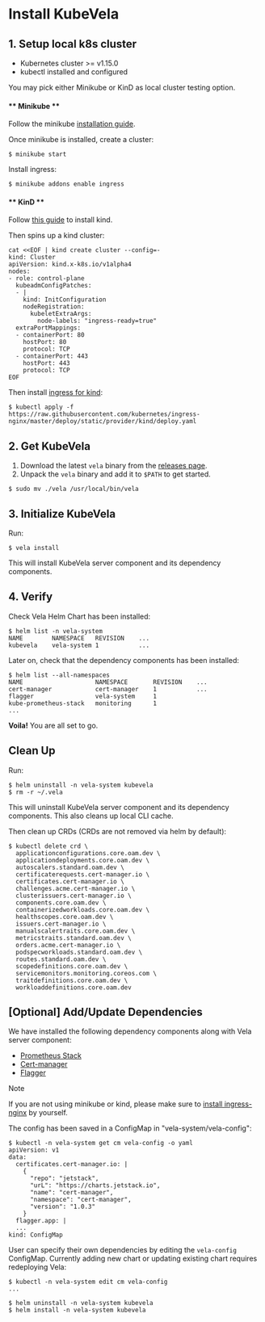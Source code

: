 # Install KubeVela

## 1. Setup local k8s cluster

- Kubernetes cluster >= v1.15.0
- kubectl installed and configured

You may pick either Minikube or KinD as local cluster testing option.

<!-- tabs:start -->

#### ** Minikube **

Follow the minikube [installation guide](https://minikube.sigs.k8s.io/docs/start/).

Once minikube is installed, create a cluster:

```console
$ minikube start
```

Install ingress:

```console
$ minikube addons enable ingress
```

#### ** KinD **

Follow [this guide](https://kind.sigs.k8s.io/docs/user/quick-start/#installation) to install kind.

Then spins up a kind cluster:

```console
cat <<EOF | kind create cluster --config=-
kind: Cluster
apiVersion: kind.x-k8s.io/v1alpha4
nodes:
- role: control-plane
  kubeadmConfigPatches:
  - |
    kind: InitConfiguration
    nodeRegistration:
      kubeletExtraArgs:
        node-labels: "ingress-ready=true"
  extraPortMappings:
  - containerPort: 80
    hostPort: 80
    protocol: TCP
  - containerPort: 443
    hostPort: 443
    protocol: TCP
EOF
```

Then install [ingress for kind](https://kind.sigs.k8s.io/docs/user/ingress/#ingress-nginx):
```console
$ kubectl apply -f https://raw.githubusercontent.com/kubernetes/ingress-nginx/master/deploy/static/provider/kind/deploy.yaml
```

<!-- tabs:end -->

## 2. Get KubeVela

1. Download the latest `vela` binary from the [releases page](https://github.com/oam-dev/kubevela/releases).
2. Unpack the `vela` binary and add it to `$PATH` to get started.

```console
$ sudo mv ./vela /usr/local/bin/vela
```

## 3. Initialize KubeVela

Run:

```console
$ vela install
```

This will install KubeVela server component and its dependency components.

## 4. Verify

Check Vela Helm Chart has been installed:
```
$ helm list -n vela-system
NAME    	NAMESPACE  	REVISION	...
kubevela	vela-system	1       	...
```

Later on, check that the dependency components has been installed:
```
$ helm list --all-namespaces
NAME                 	NAMESPACE   	REVISION	...
cert-manager         	cert-manager	1       	...
flagger              	vela-system 	1
kube-prometheus-stack	monitoring  	1
...
```

**Voila!** You are all set to go.

## Clean Up

Run:

```console
$ helm uninstall -n vela-system kubevela
$ rm -r ~/.vela
```

This will uninstall KubeVela server component and its dependency components.
This also cleans up local CLI cache.

Then clean up CRDs (CRDs are not removed via helm by default):

```
$ kubectl delete crd \
  applicationconfigurations.core.oam.dev \
  applicationdeployments.core.oam.dev \
  autoscalers.standard.oam.dev \
  certificaterequests.cert-manager.io \
  certificates.cert-manager.io \
  challenges.acme.cert-manager.io \
  clusterissuers.cert-manager.io \
  components.core.oam.dev \
  containerizedworkloads.core.oam.dev \
  healthscopes.core.oam.dev \
  issuers.cert-manager.io \
  manualscalertraits.core.oam.dev \
  metricstraits.standard.oam.dev \
  orders.acme.cert-manager.io \
  podspecworkloads.standard.oam.dev \
  routes.standard.oam.dev \
  scopedefinitions.core.oam.dev \
  servicemonitors.monitoring.coreos.com \
  traitdefinitions.core.oam.dev \
  workloaddefinitions.core.oam.dev
```

## [Optional] Add/Update Dependencies

We have installed the following dependency components along with Vela server component:

- [Prometheus Stack](https://github.com/prometheus-community/helm-charts/tree/main/charts/kube-prometheus-stack)
- [Cert-manager](https://cert-manager.io/)
- [Flagger](https://flagger.app/)

> [!NOTE]
> If you are not using minikube or kind, please make sure to [install ingress-nginx](https://kubernetes.github.io/ingress-nginx/deploy/) by yourself.

The config has been saved in a ConfigMap in "vela-system/vela-config":

```
$ kubectl -n vela-system get cm vela-config -o yaml
apiVersion: v1
data:
  certificates.cert-manager.io: |
    {
      "repo": "jetstack",
      "urL": "https://charts.jetstack.io",
      "name": "cert-manager",
      "namespace": "cert-manager",
      "version": "1.0.3"
    }
  flagger.app: |
  ...
kind: ConfigMap
```

User can specify their own dependencies by editing the `vela-config` ConfigMap.
Currently adding new chart or updating existing chart requires redeploying Vela:
```
$ kubectl -n vela-system edit cm vela-config
...

$ helm uninstall -n vela-system kubevela
$ helm install -n vela-system kubevela
```